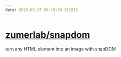 ```yaml
---
date: 2025-07-27 09:19:56.361572
---
```


# [zumerlab/snapdom](https://github.com/zumerlab/snapdom)

turn any HTML element into an image with snapDOM
